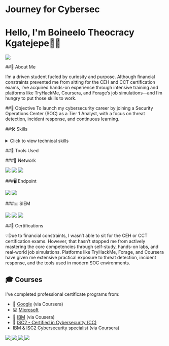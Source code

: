 # Journey for Cybersec

# Hello, I'm Boineelo Theocracy Kgatejepe👨‍💻

<a href="https://linkedin.com"> <img src="https://img.shields.io/badge/-LinkedIn-0072b1?&style=for-the-badge&logo=linkedin&logoColor=white" /> </a>

##🚀 About Me

I’m a driven student fueled by curiosity and purpose. Although financial constraints prevented me from sitting for the CEH and CCT certification exams, I’ve acquired hands-on experience through intensive training and platforms like TryHackMe, Coursera, and Forage’s job simulations—and I’m hungry to put those skills to work.

##🎯 Objective
To launch my cybersecurity career by joining a Security Operations Center (SOC) as a Tier 1 Analyst, with a focus on threat detection, incident response, and continuous learning.

##🛠️ Skills

<details>
<summary>Click to view technical skills</summary>

<br>

| Skill                                           | Associated Project                                |
|------------------------------------------------|--------------------------------------------------|
| SIEM Implementation and Log Analysis           | [Detection Lab](https://google.com)              |
| Network Traffic Monitoring and Attack Detection| [Detection Lab](https://google.com)              |
| Security Automation with Shuffle SOAR          | SOC Automation Lab                               |
| Incident Response Planning and Execution       | SOC Automation Lab                               |
| Case Management with TheHive                   | SOC Automation Lab                               |
| Scripting and Automation for Threat Mitigation | SOC Automation Lab                               |
| Threat Emulation via TryHackMe Labs            | [TryHackMe Profile](https://tryhackme.com)       |
| Role-Based Experience via Forage Simulations   | Mastercard, Datacom, AIG, Commonwealth           |

</details>

##🧰 Tools Used

###🔗 Network

<div> <img src="https://img.shields.io/badge/-Wireshark-1679A7?&style=for-the-badge&logo=Wireshark&logoColor=white" /> <img src="https://img.shields.io/badge/-Suricata-EF3B2D?&style=for-the-badge&logo=Suricata&logoColor=white" /> <img src="https://img.shields.io/badge/-Zeek-777BB4?&style=for-the-badge&logo=Zeek&logoColor=white" /> </div>

###🖥️ Endpoint

<div> <img src="https://img.shields.io/badge/-Microsoft_Defender_for_Endpoint-00A4EF?&style=for-the-badge&logo=Microsoft&logoColor=white" /> <img src="https://img.shields.io/badge/-Velociraptor-4B275F?&style=for-the-badge&logo=Velociraptor&logoColor=white" /> </div>

###📊 SIEM

<div> <img src="https://img.shields.io/badge/-Microsoft_Sentinel-0078D4?&style=for-the-badge&logo=Microsoft&logoColor=white" /> <img src="https://img.shields.io/badge/-Splunk-000000?&style=for-the-badge&logo=Splunk&logoColor=white" /> <img src="https://img.shields.io/badge/-Elastic-005571?&style=for-the-badge&logo=Elastic&logoColor=white" /> </div>

##🧾 Certifications

💡Due to financial constraints, I wasn’t able to sit for the CEH or CCT certification exams. 
However, that hasn’t stopped me from actively mastering the core competencies through self-study, hands-on labs, and real-world job simulations. Platforms like TryHackMe, Forage, and Coursera have given me extensive practical exposure to threat detection, incident response, and the tools used in modern SOC environments.

## 🎓 Courses

I've completed professional certificate programs from:

- 🧠 [Google](https://www.coursera.org/google) (via Coursera)
- 💻 [Microsoft](https://learn.microsoft.com/en-us/training/)
- 🧪 [IBM](https://www.ibm.com/training) (via Cousera)
- 🔐 [ISC2 - Certified in Cybersecurity (CC)](https://www.isc2.org/Certifications/CC)
- [IBM & ISC2 Cybersecurity specialist](https://www.coursera.org/google) (via Coursera)


 <a href="https://www.eccouncil.org/programs/certified-ethical-hacker-ceh/"> <img src="https://img.shields.io/badge/-CEH-000000?style=for-the-badge&logo=HackTheBox&logoColor=white" /> </a> 
 <a href="https://www.eccouncil.org/certifications/cct"> <img src="https://img.shields.io/badge/-CCT-005f73?style=for-the-badge&logo=TorBrowser&logoColor=white" /> </a> 
 <a href="https://www.coursera.org"> <img src="https://img.shields.io/badge/-Coursera-2A73CC?style=for-the-badge&logo=coursera&logoColor=white" /> </a> 
 <a href="https://www.theforage.com"> <img src="https://img.shields.io/badge/-Forage-4caf50?style=for-the-badge&logo=OpenSourceInitiative&logoColor=white" /> </a>

